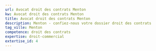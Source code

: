```yaml
---
url: Avocat droit des contrats Menton
kw: Avocat droit des contrats Menton
title: Avocat droit des contrats Menton
description: Menton - confiez-nous votre dossier droit des contrats
tag_ville: Menton
competence: droit des contrats
expertise: droit-commercial
extertise_id: 4
---
```


